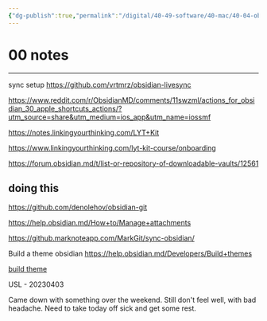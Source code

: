 ```yaml
---
{"dg-publish":true,"permalink":"/digital/40-49-software/40-mac/40-04-obsidian/00-notes/","tags":["gardenEntry"]}
---
```



# 00 notes 
_______________



sync setup
https://github.com/vrtmrz/obsidian-livesync


https://www.reddit.com/r/ObsidianMD/comments/11swzml/actions_for_obsidian_30_apple_shortcuts_actions/?utm_source=share&utm_medium=ios_app&utm_name=iossmf


https://notes.linkingyourthinking.com/LYT+Kit

https://www.linkingyourthinking.com/lyt-kit-course/onboarding

https://forum.obsidian.md/t/list-or-repository-of-downloadable-vaults/12561

## doing this
https://github.com/denolehov/obsidian-git

https://help.obsidian.md/How+to/Manage+attachments

https://github.marknoteapp.com/MarkGit/sync-obsidian/







Build a theme obsidian
https://help.obsidian.md/Developers/Build+themes

[build theme](message:%3CB834E323-B7BF-4208-971D-3DB506D772AE@gmail.com%3E)




USL - 20230403

Came down with something over the weekend. Still don't feel well, with bad headache. Need to take today off sick and get some rest. 

